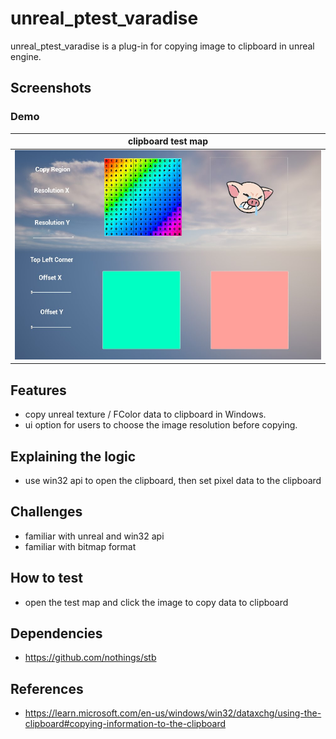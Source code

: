 
# unreal_ptest_varadise
unreal_ptest_varadise is a plug-in for copying image to clipboard in unreal engine\.

## Screenshots

### Demo
| clipboard test map |
|---|
|![](screenshot/clipboard_test_map.png)|

## Features
- copy unreal texture / FColor data to clipboard in Windows.
- ui option for users to choose the image resolution before copying.

## Explaining the logic
- use win32 api to open the clipboard, then set pixel data to the clipboard

## Challenges
- familiar with unreal and win32 api
- familiar with bitmap format

## How to test
- open the test map and click the image to copy data to clipboard

## Dependencies
- https://github.com/nothings/stb

## References
- https://learn.microsoft.com/en-us/windows/win32/dataxchg/using-the-clipboard#copying-information-to-the-clipboard